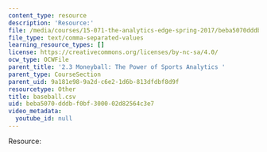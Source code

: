 ```yaml
---
content_type: resource
description: 'Resource:'
file: /media/courses/15-071-the-analytics-edge-spring-2017/beba5070dddbf0bf300002d82564c3e7_baseball.csv
file_type: text/comma-separated-values
learning_resource_types: []
license: https://creativecommons.org/licenses/by-nc-sa/4.0/
ocw_type: OCWFile
parent_title: '2.3 Moneyball: The Power of Sports Analytics '
parent_type: CourseSection
parent_uid: 9a181e98-9a2d-c6e2-1d6b-813dfdbf8d9f
resourcetype: Other
title: baseball.csv
uid: beba5070-dddb-f0bf-3000-02d82564c3e7
video_metadata:
  youtube_id: null
---
```

Resource: